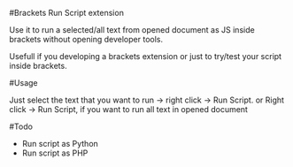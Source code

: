 #Brackets Run Script extension

Use it to run a selected/all text from opened document as JS inside brackets without opening developer tools.

Usefull if you developing a brackets extension or just to try/test your script inside brackets.

#Usage

Just select the text that you want to run -> right click -> Run Script.
or
Right click -> Run Script, if you want to run all text in opened document

#Todo

- Run script as Python
- Run script as PHP